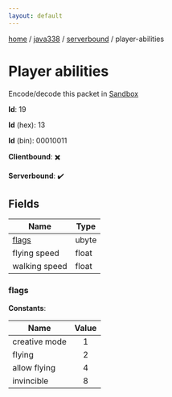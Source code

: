 ```yaml
---
layout: default
---
```


[home](/)  /  [java338](/protocol/java338)  /  [serverbound](/protocol/java338/serverbound)  /  player-abilities

# Player abilities

Encode/decode this packet in [Sandbox](../../../sandbox/java338#Serverbound.PlayerAbilities)

**Id**: 19

**Id** (hex): 13

**Id** (bin): 00010011

**Clientbound**: ✖️

**Serverbound**: ✔️

## Fields

Name | Type
---|---
[flags](#flags) | ubyte
flying speed | float
walking speed | float

### flags

**Constants**:

Name | Value
---|:---:
creative mode | 1
flying | 2
allow flying | 4
invincible | 8
